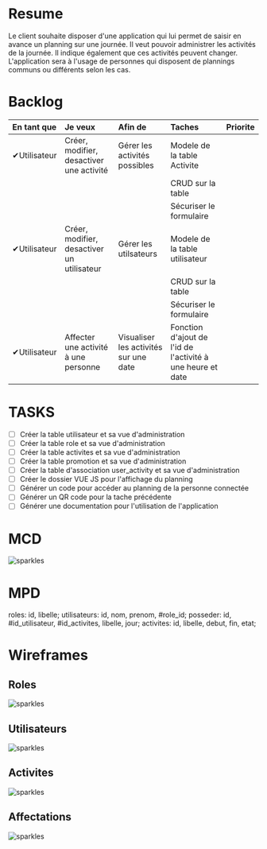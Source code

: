 ﻿# Resume

Le client souhaite disposer d'une application qui lui permet de saisir en avance un planning sur une journée.
Il veut pouvoir administrer les activités de la journée. Il indique également que ces activités peuvent changer. 
L'application sera à l'usage de personnes qui disposent de plannings communs ou différents selon les cas.

# Backlog

En tant que|Je veux|Afin de|Taches|Priorite
:---|:---|:---|:---|:---
✔Utilisateur|Créer, modifier, desactiver une activité|Gérer les activités possibles|Modele de la table Activite
||||CRUD sur la table
||||Sécuriser le formulaire
✔Utilisateur|Créer, modifier, desactiver un utilisateur|Gérer les utilsateurs|Modele de la table utilisateur
||||CRUD sur la table
||||Sécuriser le formulaire
✔Utilisateur|Affecter une activité à une personne|Visualiser les activités sur une date|Fonction d'ajout de l'id de l'activité à une heure et date

# TASKS

- [ ] Créer la table utilisateur et sa vue d'administration
- [ ] Créer la table role et sa vue d'administration
- [ ] Créer la table activites et sa vue d'administration
- [ ] Créer la table promotion et sa vue d'administration
- [ ] Créer la table d'association user_activity et sa vue d'administration
- [ ] Créer le dossier VUE JS pour l'affichage du planning
- [ ] Générer un code pour accéder au planning de la personne connectée
- [ ] Générer un QR code pour la tache précédente
- [ ] Générer une documentation pour l'utilisation de l'application

# MCD

![sparkles](ressources/documentation/MCD-V3.png)

# MPD

roles: id, libelle;
utilisateurs: id, nom, prenom, #role_id;
posseder: id, #id_utilisateur, #id_activites, libelle, jour;
activites: id, libelle, debut, fin, etat;

# Wireframes

## Roles

![sparkles](resources/documentation/wireframe_roles.png)

## Utilisateurs

![sparkles](resources/documentation/wireframe_users.png)

## Activites

![sparkles](resources/documentation/wireframe_activites.png)

## Affectations

![sparkles](resources/documentation/wireframe_affectation.png)



